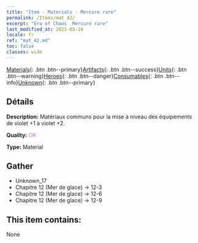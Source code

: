 ```yaml
---
title: "Item - Materials - Mercure rare"
permalink: /Items/mat_42/
excerpt: "Era of Chaos  Mercure rare"
last_modified_at: 2021-03-24
locale: fr
ref: "mat_42.md"
toc: false
classes: wide
---
```

 [Materials](/fr/Items/){: .btn .btn--primary}[Artifacts](/fr/Items/Artifacts/){: .btn .btn--success}[Units](/fr/Items/Units/){: .btn .btn--warning}[Heroes](/fr/Items/Heroes/){: .btn .btn--danger}[Consumables](/fr/Items/Consumables/){: .btn .btn--info}[Unknown](/fr/Items/Unknown/){: .btn .btn--primary}

## Détails
 **Description:** Matériaux communs pour la mise à niveau des équipements de violet +1 à violet +2.

 **Quality:** <span style="color: #DA70D6">OK</span>

 **Type:** Material

## Gather

*    Unknown_17 
*    Chapitre 12 (Mer de glace) -> 12-3 
*    Chapitre 12 (Mer de glace) -> 12-6 
*    Chapitre 12 (Mer de glace) -> 12-9 

## This item contains:

  None

